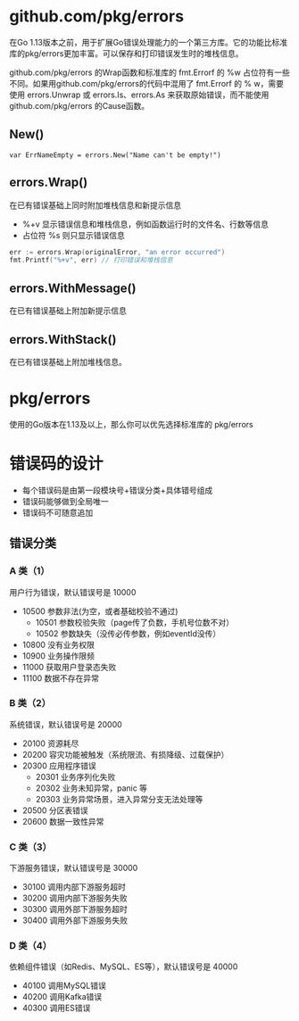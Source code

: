 # github.com/pkg/errors

在Go 1.13版本之前，用于扩展Go错误处理能力的一个第三方库。它的功能比标准库的pkg/errors更加丰富。可以保存和打印错误发生时的堆栈信息。

github.com/pkg/errors 的Wrap函数和标准库的 fmt.Errorf 的 %w 占位符有一些不同。如果用github.com/pkg/errors的代码中混用了 fmt.Errorf 的 % w，需要使用 errors.Unwrap 或 errors.Is、errors.As 来获取原始错误，而不能使用 github.com/pkg/errors 的Cause函数。

## New()

```
var ErrNameEmpty = errors.New("Name can't be empty!")
```

## errors.Wrap()

在已有错误基础上同时附加堆栈信息和新提示信息

* %+v 显示错误信息和堆栈信息，例如函数运行时的文件名、行数等信息
* 占位符 %s 则只显示错误信息

```go
err := errors.Wrap(originalError, "an error occurred")
fmt.Printf("%+v", err) // 打印错误和堆栈信息
```

## errors.WithMessage()

在已有错误基础上附加新提示信息

## errors.WithStack() 

在已有错误基础上附加堆栈信息。

# pkg/errors
使用的Go版本在1.13及以上，那么你可以优先选择标准库的 pkg/errors


# 错误码的设计
* 每个错误码是由第一段模块号+错误分类+具体错号组成
* 错误码能够做到全局唯一
* 错误码不可随意追加

## 错误分类
### A 类（1）
用户行为错误，默认错误号是 10000

- 10500 参数非法(为空，或者基础校验不通过)
    - 10501 参数校验失败（page传了负数，手机号位数不对）
    - 10502 参数缺失（没传必传参数，例如eventId没传）
- 10800 没有业务权限
- 10900 业务操作限频
- 11000 获取用户登录态失败
- 11100 数据不存在异常

### B 类（2）
系统错误，默认错误号是 20000

- 20100 资源耗尽
- 20200 容灾功能被触发（系统限流、有损降级、过载保护）
- 20300 应用程序错误
  - 20301 业务序列化失败
  - 20302 业务未知异常，panic 等
  - 20303 业务异常场景，进入异常分支无法处理等
- 20500 分区表错误
- 20600 数据一致性异常

### C 类（3）
下游服务错误，默认错误号是 30000
- 30100 调用内部下游服务超时
- 30200 调用内部下游服务失败
- 30300 调用外部下游服务超时
- 30400 调用外部下游服务失败
  
### D 类（4）
依赖组件错误（如Redis、MySQL、ES等），默认错误号是 40000

- 40100 调用MySQL错误
- 40200 调用Kafka错误
- 40300 调用ES错误
  